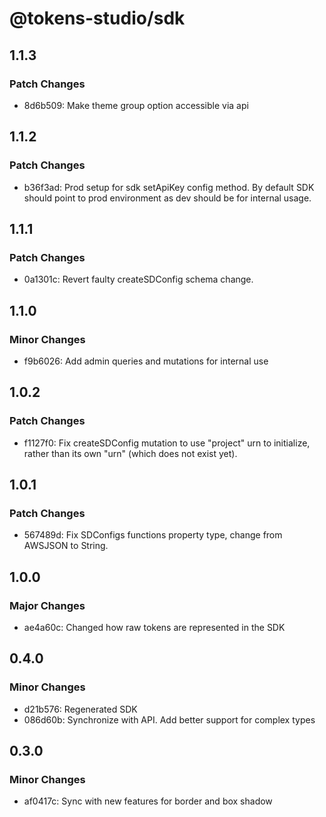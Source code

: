 # @tokens-studio/sdk

## 1.1.3

### Patch Changes

-   8d6b509: Make theme group option accessible via api

## 1.1.2

### Patch Changes

-   b36f3ad: Prod setup for sdk setApiKey config method. By default SDK should point to prod environment as dev should be for internal usage.

## 1.1.1

### Patch Changes

-   0a1301c: Revert faulty createSDConfig schema change.

## 1.1.0

### Minor Changes

-   f9b6026: Add admin queries and mutations for internal use

## 1.0.2

### Patch Changes

-   f1127f0: Fix createSDConfig mutation to use "project" urn to initialize, rather than its own "urn" (which does not exist yet).

## 1.0.1

### Patch Changes

-   567489d: Fix SDConfigs functions property type, change from AWSJSON to String.

## 1.0.0

### Major Changes

-   ae4a60c: Changed how raw tokens are represented in the SDK

## 0.4.0

### Minor Changes

-   d21b576: Regenerated SDK
-   086d60b: Synchronize with API. Add better support for complex types

## 0.3.0

### Minor Changes

-   af0417c: Sync with new features for border and box shadow

